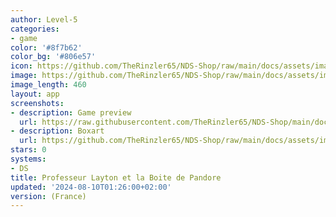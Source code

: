 ```yaml
---
author: Level-5
categories:
- game
color: '#8f7b62'
color_bg: '#806e57'
icon: https://github.com/TheRinzler65/NDS-Shop/raw/main/docs/assets/images/icons/professeurlaytonetlaboitedepandore.png
image: https://github.com/TheRinzler65/NDS-Shop/raw/main/docs/assets/images/icons/professeurlaytonetlaboitedepandore.png
image_length: 460
layout: app
screenshots:
- description: Game preview
  url: https://raw.githubusercontent.com/TheRinzler65/NDS-Shop/main/docs/assets/images/screenshots/professeurlaytonetlaboitedepandore/professeurlaytonetlaboitedepandore.png
- description: Boxart
  url: https://github.com/TheRinzler65/NDS-Shop/raw/main/docs/assets/images/boxart/Professeur%20Layton%20et%20la%20Boite%20de%20Pandore%20(France)%20%5Bb%5D.nds.png
stars: 0
systems:
- DS
title: Professeur Layton et la Boite de Pandore
updated: '2024-08-10T01:26:00+02:00'
version: (France)
---
```

